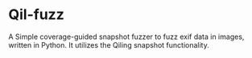 # Qil-fuzz
A Simple coverage-guided snapshot fuzzer to fuzz exif data in images, written in Python. It utilizes the Qiling snapshot functionality.
